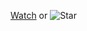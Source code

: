 [Watch](https://github.com/githubpartybot/Join-Us/issues) 
or ![Star](https://img.shields.io/github/stars/githubpartybot/Join-the-Party.svg)
